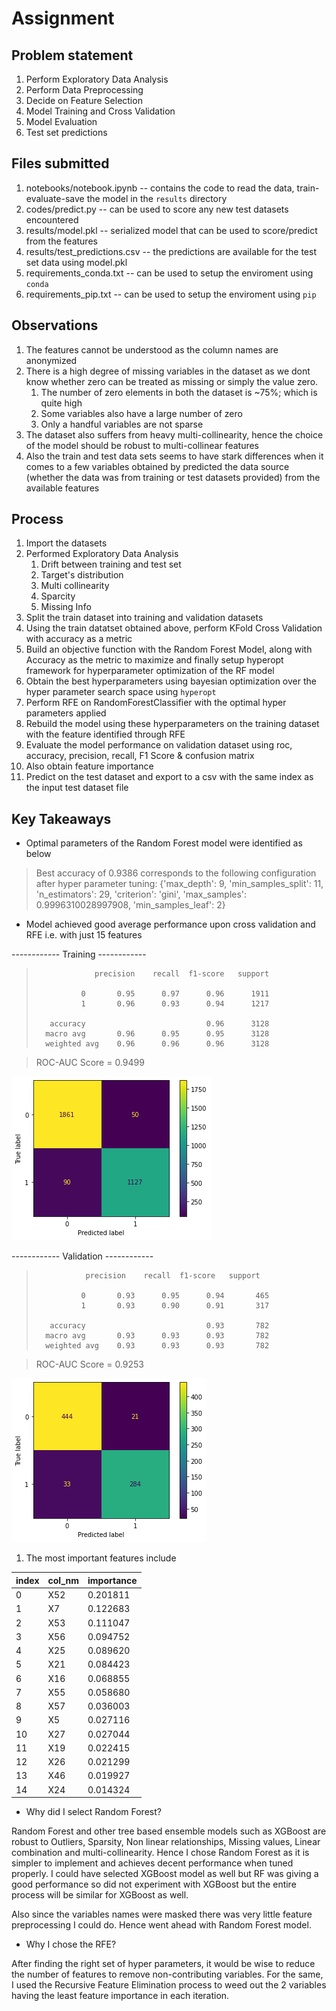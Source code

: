 # Assignment

## Problem statement 
1. Perform Exploratory Data Analysis
1. Perform Data Preprocessing
1. Decide on Feature Selection
1. Model Training and Cross Validation
1. Model Evaluation
1. Test set predictions

## Files submitted
1. notebooks/notebook.ipynb -- contains the code to read the data, train-evaluate-save the model in the `results` directory
1. codes/predict.py -- can be used to score any new test datasets encountered
1. results/model.pkl -- serialized model that can be used to score/predict from the features
1. results/test_predictions.csv -- the predictions are available for the test set data using model.pkl
1. requirements_conda.txt -- can be used to setup the enviroment using `conda`
1. requirements_pip.txt -- can be used to setup the enviroment using `pip`


## Observations
1. The features cannot be understood as the column names are anonymized
1. There is a high degree of missing variables in the dataset as we dont know whether zero can be treated as missing or simply the value zero.
    1. The number of zero elements in both the dataset is ~75%; which is quite high
    1. Some variables also have a large number of zero
    1. Only a handful variables are not sparse
1. The dataset also suffers from heavy multi-collinearity, hence the choice of the model should be robust to multi-collinear features
1. Also the train and test data sets seems to have stark differences when it comes to a few variables obtained by predicted the data source (whether the data was from training or test datasets provided) from the available features

## Process
1. Import the datasets
1. Performed Exploratory Data Analysis
   1. Drift between training and test set
   1. Target's distribution
   1. Multi collinearity
   1. Sparcity
   1. Missing Info
1. Split the train dataset into training and validation datasets
1. Using the train datatset obtained above, perform KFold Cross Validation with accuracy as a metric
1. Build an objective function with the Random Forest Model, along with Accuracy as the metric to maximize and finally setup hyperopt framework for hyperparameter optimization of the RF model
1. Obtain the best hyperparameters using bayesian optimization over the hyper parameter search space using `hyperopt`
1. Perform RFE on RandomForestClassifier with the optimal hyper parameters applied
1. Rebuild the model using these hyperparameters on the training dataset with the feature identified through RFE
1. Evaluate the model performance on validation dataset using roc, accuracy, precision, recall, F1 Score & confusion matrix
1. Also obtain feature importance
1. Predict on the test dataset and export to a csv with the same index as the input test dataset file


## Key Takeaways
- Optimal parameters of the Random Forest model were identified as below
> Best accuracy of 0.9386 corresponds to the following configuration after hyper parameter tuning:
> {'max_depth': 9, 'min_samples_split': 11, 'n_estimators': 29, 'criterion': 'gini', 'max_samples': 0.9996310028997908, 'min_samples_leaf': 2}
- Model achieved good average performance upon cross validation and RFE i.e. with just 15 features

------------ Training ------------

>                  precision    recall  f1-score   support
>    
>               0       0.95      0.97      0.96      1911
>               1       0.96      0.93      0.94      1217
>    
>        accuracy                           0.96      3128
>       macro avg       0.96      0.95      0.95      3128
>       weighted avg    0.96      0.96      0.96      3128

> ROC-AUC Score = 0.9499

![](imgs/training-confusion-matrix.png)

------------ Validation ------------

>                precision    recall  f1-score   support
>    
>               0       0.93      0.95      0.94       465
>               1       0.93      0.90      0.91       317
>    
>        accuracy                           0.93       782
>       macro avg       0.93      0.93      0.93       782
>       weighted avg    0.93      0.93      0.93       782

> ROC-AUC Score = 0.9253

![](imgs/validation-confusion-matrix.png)


1. The most important features include

|index|col_nm|importance|
|-----|------|----------|
|0    |X52   |0.201811  |
|1    |X7    |0.122683  |
|2    |X53   |0.111047  |
|3    |X56   |0.094752  |
|4    |X25   |0.089620  |
|5    |X21   |0.084423  |
|6    |X16   |0.068855  |
|7    |X55   |0.058680  |
|8    |X57   |0.036003  |
|9    |X5    |0.027116  |
|10   |X27   |0.027044  |
|11   |X19   |0.022415  |
|12   |X26   |0.021299  |
|13   |X46   |0.019927  |
|14   |X24   |0.014324  |


- Why did I select Random Forest?

Random Forest and other tree based ensemble models such as XGBoost are robust to Outliers, Sparsity, Non linear relationships, Missing values, Linear combination and multi-collinearity. Hence I chose Random Forest as it is simpler to implement and achieves decent performance when tuned properly. I could have selected XGBoost model as well but RF was giving a good performance so did not experiment with XGBoost but the entire process will be similar for XGBoost as well.

Also since the variables names were masked there was very little feature preprocessing I could do. Hence went ahead with Random Forest model.

- Why I chose the RFE?

After finding the right set of hyper parameters, it would be wise to reduce the number of features to remove non-contributing variables. For the same, I used the Recursive Feature Elimination process to weed out the 2 variables having the least feature importance in each iteration.
